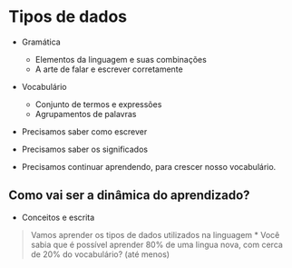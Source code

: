 # Tipos de dados

* Gramática
    * Elementos da linguagem e suas combinações
    * A arte de falar e escrever corretamente

* Vocabulário
    * Conjunto de termos e expressões
    * Agrupamentos de palavras

* Precisamos saber como escrever
* Precisamos saber os significados
* Precisamos continuar aprendendo, para crescer nosso vocabulário.


## Como vai ser a dinâmica do aprendizado?

* Conceitos e escrita

> Vamos aprender os tipos de dados utilizados na linguagem
    * Você sabia que é possível aprender 80% de uma lingua nova, com cerca de 20% do vocabulário? (até menos)